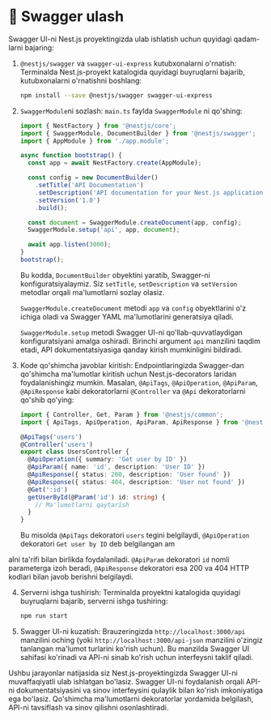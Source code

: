 
# 📔 Swagger ulash

Swagger UI-ni Nest.js proyektingizda ulab ishlatish uchun quyidagi qadam-larni bajaring:

1. `@nestjs/swagger` va `swagger-ui-express` kutubxonalarni o'rnatish: Terminalda Nest.js-proyekt katalogida quyidagi buyruqlarni bajarib, kutubxonalarni o'rnatishni boshlang:

   ```bash
   npm install --save @nestjs/swagger swagger-ui-express
   ```

2. `SwaggerModule`ni sozlash: `main.ts` faylda `SwaggerModule` ni qo'shing:

   ```typescript
   import { NestFactory } from '@nestjs/core';
   import { SwaggerModule, DocumentBuilder } from '@nestjs/swagger';
   import { AppModule } from './app.module';

   async function bootstrap() {
     const app = await NestFactory.create(AppModule);

     const config = new DocumentBuilder()
       .setTitle('API Documentation')
       .setDescription('API documentation for your Nest.js application')
       .setVersion('1.0')
       .build();

     const document = SwaggerModule.createDocument(app, config);
     SwaggerModule.setup('api', app, document);

     await app.listen(3000);
   }
   bootstrap();
   ```

   Bu kodda, `DocumentBuilder` obyektini yaratib, Swagger-ni konfiguratsiyalaymiz. Siz `setTitle`, `setDescription` va `setVersion` metodlar orqali ma'lumotlarni sozlay olasiz.

   `SwaggerModule.createDocument` metodi `app` va `config` obyektlarini o'z ichiga oladi va Swagger YAML ma'lumotlarini generatsiya qiladi.

   `SwaggerModule.setup` metodi Swagger UI-ni qo'llab-quvvatlaydigan konfiguratsiyani amalga oshiradi. Birinchi argument `api` manzilini taqdim etadi, API dokumentatsiyasiga qanday kirish mumkinligini bildiradi.

3. Kode qo'shimcha javoblar kiritish: Endpointlaringizda Swagger-dan qo'shimcha ma'lumotlar kiritish uchun Nest.js-decorators laridan foydalanishingiz mumkin. Masalan, `@ApiTags`, `@ApiOperation`, `@ApiParam`, `@ApiResponse` kabi dekoratorlarni `@Controller` va `@Api` dekoratorlarni qo'shib qo'ying:

   ```typescript
   import { Controller, Get, Param } from '@nestjs/common';
   import { ApiTags, ApiOperation, ApiParam, ApiResponse } from '@nestjs/swagger';

   @ApiTags('users')
   @Controller('users')
   export class UsersController {
     @ApiOperation({ summary: 'Get user by ID' })
     @ApiParam({ name: 'id', description: 'User ID' })
     @ApiResponse({ status: 200, description: 'User found' })
     @ApiResponse({ status: 404, description: 'User not found' })
     @Get(':id')
     getUserById(@Param('id') id: string) {
       // Ma'lumotlarni qaytarish
     }
   }
   ```

   Bu misolda `@ApiTags` dekoratori `users` tegini belgilaydi, `@ApiOperation` dekoratori `Get user by ID` deb belgilangan am

alni ta'rifi bilan birlikda foydalaniladi. `@ApiParam` dekoratori `id` nomli parameterga izoh beradi, `@ApiResponse` dekoratori esa 200 va 404 HTTP kodlari bilan javob berishni belgilaydi.

4. Serverni ishga tushirish: Terminalda proyektni katalogida quyidagi buyruqlarni bajarib, serverni ishga tushiring:

   ```bash
   npm run start
   ```

5. Swagger UI-ni kuzatish: Brauzeringizda `http://localhost:3000/api` manzilini oching (yoki `http://localhost:3000/api-json` manzilini o'zingiz tanlangan ma'lumot turlarini ko'rish uchun). Bu manzilda Swagger UI sahifasi ko'rinadi va API-ni sinab ko'rish uchun interfeysni taklif qiladi.

Ushbu jarayonlar natijasida siz Nest.js-proyektingizda Swagger UI-ni muvaffaqiyatli ulab ishlatgan bo'lasiz. Swagger UI-ni foydalanish orqali API-ni dokumentatsiyasini va sinov interfeysini qulaylik bilan ko'rish imkoniyatiga ega bo'lasiz. Qo'shimcha ma'lumotlarni dekoratorlar yordamida belgilash, API-ni tavsiflash va sinov qilishni osonlashtiradi.